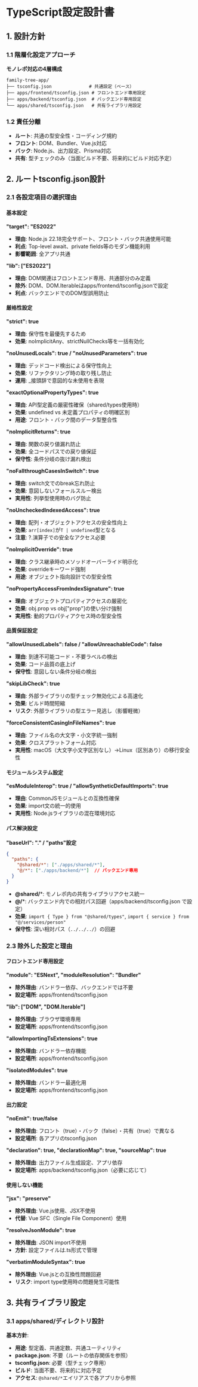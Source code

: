 # TypeScript設定設計書

## 1. 設計方針

### 1.1 階層化設定アプローチ

**モノレポ対応の4層構成**

```
family-tree-app/
├── tsconfig.json              # 共通設定（ベース）
├── apps/frontend/tsconfig.json # フロントエンド専用設定
├── apps/backend/tsconfig.json  # バックエンド専用設定
└── apps/shared/tsconfig.json   # 共有ライブラリ用設定
```

### 1.2 責任分離

- **ルート**: 共通の型安全性・コーディング規約
- **フロント**: DOM、Bundler、Vue.js対応
- **バック**: Node.js、出力設定、Prisma対応
- **共有**: 型チェックのみ（当面ビルド不要、将来的にビルド対応予定）

## 2. ルートtsconfig.json設計

### 2.1 各設定項目の選択理由

#### **基本設定**

**"target": "ES2022"**

- **理由**: Node.js 22.18完全サポート、フロント・バック共通使用可能
- **利点**: Top-level await、private fields等のモダン機能利用
- **影響範囲**: 全アプリ共通

**"lib": ["ES2022"]**

- **理由**: DOM関連はフロントエンド専用、共通部分のみ定義
- **除外**: DOM、DOM.Iterableはapps/frontend/tsconfig.jsonで設定
- **利点**: バックエンドでのDOM型誤用防止

#### **厳格性設定**

**"strict": true**

- **理由**: 保守性を最優先するため
- **効果**: noImplicitAny、strictNullChecks等を一括有効化

**"noUnusedLocals": true / "noUnusedParameters": true**

- **理由**: デッドコード検出による保守性向上
- **効果**: リファクタリング時の取り残し防止
- **運用**: \_接頭辞で意図的な未使用を表現

**"exactOptionalPropertyTypes": true**

- **理由**: API型定義の厳密性確保（shared/types使用時）
- **効果**: undefined vs 未定義プロパティの明確区別
- **用途**: フロント・バック間のデータ型整合性

**"noImplicitReturns": true**

- **理由**: 関数の戻り値漏れ防止
- **効果**: 全コードパスでの戻り値保証
- **保守性**: 条件分岐の抜け漏れ検出

**"noFallthroughCasesInSwitch": true**

- **理由**: switch文でのbreak忘れ防止
- **効果**: 意図しないフォールスルー検出
- **実用性**: 列挙型使用時のバグ防止

**"noUncheckedIndexedAccess": true**

- **理由**: 配列・オブジェクトアクセスの安全性向上
- **効果**: `arr[index]`が`T | undefined`型となる
- **注意**: ?.演算子での安全なアクセス必要

**"noImplicitOverride": true**

- **理由**: クラス継承時のメソッドオーバーライド明示化
- **効果**: overrideキーワード強制
- **用途**: オブジェクト指向設計での型安全性

**"noPropertyAccessFromIndexSignature": true**

- **理由**: オブジェクトプロパティアクセスの厳密化
- **効果**: obj.prop vs obj["prop"]の使い分け強制
- **実用性**: 動的プロパティアクセス時の型安全性

#### **品質保証設定**

**"allowUnusedLabels": false / "allowUnreachableCode": false**

- **理由**: 到達不可能コード・不要ラベルの検出
- **効果**: コード品質の底上げ
- **保守性**: 意図しない条件分岐の検出

**"skipLibCheck": true**

- **理由**: 外部ライブラリの型チェック無効化による高速化
- **効果**: ビルド時間短縮
- **リスク**: 外部ライブラリの型エラー見逃し（影響軽微）

**"forceConsistentCasingInFileNames": true**

- **理由**: ファイル名の大文字・小文字統一強制
- **効果**: クロスプラットフォーム対応
- **実用性**: macOS（大文字小文字区別なし）→Linux（区別あり）の移行安全性

#### **モジュールシステム設定**

**"esModuleInterop": true / "allowSyntheticDefaultImports": true**

- **理由**: CommonJSモジュールとの互換性確保
- **効果**: import文の統一的使用
- **実用性**: Node.jsライブラリの混在環境対応

#### **パス解決設定**

**"baseUrl": "." / "paths"設定**

```json
{
  "paths": {
    "@shared/*": ["./apps/shared/*"],
    "@/*": ["./apps/backend/*"]  // バックエンド専用
  }
}
```

- **@shared/***: モノレポ内の共有ライブラリアクセス統一
- **@/***: バックエンド内での相対パス回避（apps/backend/tsconfig.json で設定）
- **効果**: `import { Type } from "@shared/types"`, `import { service } from "@/services/person"`
- **保守性**: 深い相対パス（`../../../`）の回避

### 2.3 除外した設定と理由

#### **フロントエンド専用設定**

**"module": "ESNext", "moduleResolution": "Bundler"**

- **除外理由**: バンドラー依存、バックエンドでは不要
- **設定場所**: apps/frontend/tsconfig.json

**"lib": ["DOM", "DOM.Iterable"]**

- **除外理由**: ブラウザ環境専用
- **設定場所**: apps/frontend/tsconfig.json

**"allowImportingTsExtensions": true**

- **除外理由**: バンドラー依存機能
- **設定場所**: apps/frontend/tsconfig.json

**"isolatedModules": true**

- **除外理由**: バンドラー最適化用
- **設定場所**: apps/frontend/tsconfig.json

#### **出力設定**

**"noEmit": true/false**

- **除外理由**: フロント（true）・バック（false）・共有（true）で異なる
- **設定場所**: 各アプリのtsconfig.json

**"declaration": true, "declarationMap": true, "sourceMap": true**

- **除外理由**: 出力ファイル生成設定、アプリ依存
- **設定場所**: apps/backend/tsconfig.json（必要に応じて）

#### **使用しない機能**

**"jsx": "preserve"**

- **除外理由**: Vue.js使用、JSX不使用
- **代替**: Vue SFC（Single File Component）使用

**"resolveJsonModule": true**

- **除外理由**: JSON import不使用
- **方針**: 設定ファイルは.ts形式で管理

**"verbatimModuleSyntax": true**

- **除外理由**: Vue.jsとの互換性問題回避
- **リスク**: import type使用時の問題発生可能性

## 3. 共有ライブラリ設定

### 3.1 apps/shared/ディレクトリ設計

**基本方針**:

- **用途**: 型定義、共通定数、共通ユーティリティ
- **package.json**: 不要（ルートの依存関係を参照）
- **tsconfig.json**: 必要（型チェック専用）
- **ビルド**: 当面不要、将来的に対応予定
- **アクセス**: `@shared/*`エイリアスで各アプリから参照
